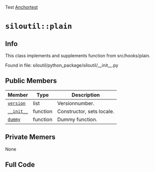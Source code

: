 Test
[Anchortest](example#anchor)

# `siloutil::plain`
## Info
This class implements and supplements function from src/hooks/plain. 

Found in file: siloutil/python\_package/siloutil/\_\_init\_\_.py

## Public Members

Member | Type | Description
-------|------|------------
[`version`](#classsiloutil_1_1plain_1a22961651ba4cf16cb567de62fa45a7a1)|list|Versionnumber. 
[`__init__`](#classsiloutil_1_1plain_1a48f56910eb6ca2849446a22503e98b7b)| function |Constructor, sets locale. 
[`dummy`](#classsiloutil_1_1plain_1a8dae8631d317b04899f568bf5c0adb64)| function |Dummy function. 

## Private Memers
None

## Full Code
